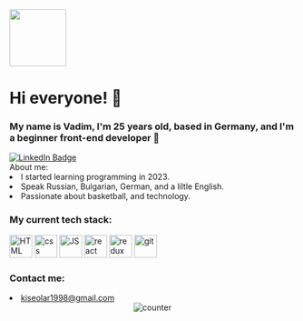 <div id="header" align="start">
  <img src="https://media.giphy.com/media/M9gbBd9nbDrOTu1Mqx/giphy.gif" width="100"/>
<h1>Hi everyone! 👋</h1>
<h3>My name is Vadim, I'm 25 years old, based in Germany, and I'm a 
beginner front-end developer 💪</h3>
  <a href="https://www.linkedin.com/in/vadim-kiseolar-67b4aa300/"> 
  <img src="https://img.shields.io/badge/linkedin-blue?logo=linkedin&logoColor=white&style=for-the-badge" alt="LinkedIn Badge" />
  </a>
  </div>
About me:
<li>I started learning programming in 2023.</li>
<li>Speak Russian, Bulgarian, German, and a liltle English.</li>
<li>Passionate about basketball, and technology.</li>
<h3>My current tech stack:</h3>
<div>
<img src="https://cdn.jsdelivr.net/gh/devicons/devicon@latest/icons/html5/html5-original-wordmark.svg" title = "HTML" width="40px" height= "40px"/>
<img src="https://cdn.jsdelivr.net/gh/devicons/devicon@latest/icons/css3/css3-original-wordmark.svg" title = "css" width="40px" height= "40px"/>
<img src="https://cdn.jsdelivr.net/gh/devicons/devicon@latest/icons/javascript/javascript-original.svg" title = "JS" width="40px" height= "40px"/>
<img src="https://cdn.jsdelivr.net/gh/devicons/devicon@latest/icons/react/react-original-wordmark.svg" title = "react" width="40px" height= "40px"/>
<img src="https://cdn.jsdelivr.net/gh/devicons/devicon@latest/icons/redux/redux-original.svg" title = "redux" width="40px" height= "40px"/>
<img src="https://cdn.jsdelivr.net/gh/devicons/devicon@latest/icons/git/git-original-wordmark.svg" title = "git" width = "40px" height = "40px" />    
</div>
<h3>Contact me: </h3>
<li><a href ="kiseolar1998@gmail.com">kiseolar1998@gmail.com</a></li>
<div align="center">
<img src="https://komarev.com/ghpvc/?username=KiseolarVadim&style=flat-square&color=blue" alt="counter"/>
</div>

